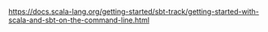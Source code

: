 https://docs.scala-lang.org/getting-started/sbt-track/getting-started-with-scala-and-sbt-on-the-command-line.html
